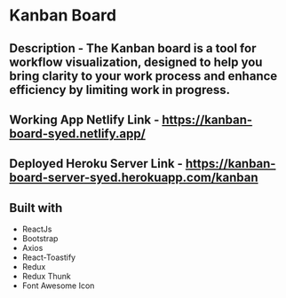 # Kanban Board

## Description - The Kanban board is a tool for workflow visualization, designed to help you bring clarity to your work process and enhance efficiency by limiting work in progress. 

## Working App Netlify Link - https://kanban-board-syed.netlify.app/
## Deployed Heroku Server Link - https://kanban-board-server-syed.herokuapp.com/kanban

## Built with 

- ReactJs
- Bootstrap
- Axios
- React-Toastify
- Redux
- Redux Thunk
- Font Awesome Icon

